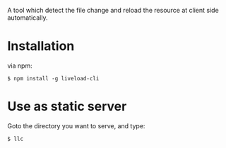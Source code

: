 
A tool which detect the file change and reload the resource at client side automatically.

# Installation
via npm:

```
$ npm install -g liveload-cli
```

# Use as static server

Goto the directory you want to serve, and type:

```
$ llc
```